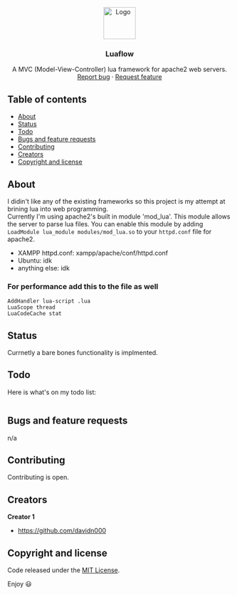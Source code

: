 <p align="center">
  <a href="https://example.com/">
    <img src="https://via.placeholder.com/72" alt="Logo" width=72 height=72>
  </a>

  <h3 align="center">Luaflow</h3>

  <p align="center">
    A MVC (Model-View-Controller) lua framework for apache2 web servers.
    <br>
    <a href="https://https://github.com/davidn000/luaflow/issues/new?template=bug.md">Report bug</a>
    ·
    <a href="https://https://github.com/davidn000/luaflow/issues/new?template=feature.md&labels=feature">Request feature</a>
  </p>
</p>


## Table of contents

- [About](#about)
- [Status](#status)
- [Todo](#Todo)
- [Bugs and feature requests](#bugs-and-feature-requests)
- [Contributing](#contributing)
- [Creators](#creators)
- [Copyright and license](#copyright-and-license)


## About

I didin't like any of the existing frameworks so this project is my attempt at brining lua into web programming.  
Currently I'm using apache2's built in module 'mod_lua'. This module allows the server to parse lua files. You can enable this module by adding ``LoadModule lua_module modules/mod_lua.so`` to your ``httpd.conf`` file for apache2. 


- XAMPP httpd.conf: xampp/apache/conf/httpd.conf
- Ubuntu: idk
- anything else: idk

### For performance add this to the file as well

```text 
AddHandler lua-script .lua
LuaScope thread
LuaCodeCache stat
```

## Status

Currnetly a bare bones functionality is implmented.


## Todo

Here is what's on my todo list:

```text

```

## Bugs and feature requests

n/a

## Contributing

Contributing is open.

## Creators

**Creator 1**

- <https://github.com/davidn000>


## Copyright and license

Code released under the [MIT License](https://https://github.com/davidn000/luaflow/blob/master/LICENSE).

Enjoy :smiley:
